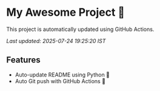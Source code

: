 # My Awesome Project 🚀

This project is automatically updated using GitHub Actions.

_Last updated: 2025-07-24 19:25:20 IST_

## Features
- Auto-update README using Python 🐍
- Auto Git push with GitHub Actions 🤖
